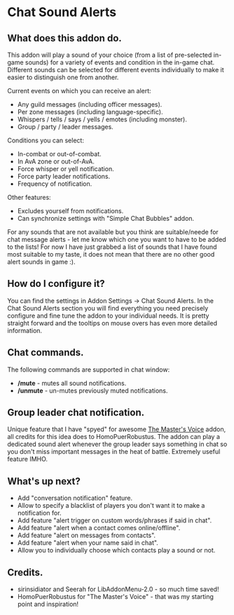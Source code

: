 # Chat Sound Alerts

## What does this addon do.

This addon will play a sound of your choice (from a list of pre-selected in-game sounds) for a variety of events and condition in the in-game chat. Different sounds can be selected for different events individually to make it easier to distinguish one from another.

Current events on which you can receive an alert:
* Any guild messages (including officer messages).
* Per zone messages (including language-specific).
* Whispers / tells / says / yells / emotes (including monster).
* Group / party / leader messages.

Conditions you can select:
* In-combat or out-of-combat.
* In AvA zone or out-of-AvA.
* Force whisper or yell notification.
* Force party leader notifications.
* Frequency of notification.

Other features:
* Excludes yourself from notifications.
* Can synchronize settings with "Simple Chat Bubbles" addon.

For any sounds that are not available but you think are suitable/neede for chat message alerts - let me know which one you want to have to be added to the lists! For now I have just grabbed a list of sounds that I have found most suitable to my taste, it does not mean that there are no other good alert sounds in game :). 

## How do I configure it?

You can find the settings in Addon Settings -> Chat Sound Alerts. In the Chat Sound Alerts section you will find everything you need precisely configure and fine tune the addon to your individual needs. It is pretty straight forward and the tooltips on mouse overs has even more detailed information.

## Chat commands.

The following commands are supported in chat window:
* **/mute** - mutes all sound notifications.
* **/unmute** - un-mutes previously muted notifications.

## Group leader chat notification.

Unique feature that I have "spyed" for awesome [The Master's Voice](http://www.esoui.com/downloads/info1113-TheMastersVoice.html) addon, all credits for this idea does to HomoPuerRobustus. The addon can play a dedicated sound alert whenever the group leader says something in chat so you don't miss important messages in the heat of battle. Extremely useful feature IMHO.
 
## What's up next?

* Add "conversation notification" feature.
* Allow to specify a blacklist of players you don't want it to make a notification for.
* Add feature "alert trigger on custom words/phrases if said in chat".
* Add feature "alert when a contact comes online/offline".
* Add feature "alert on messages from contacts".
* Add feature "alert when your name said in chat".
* Allow you to individually choose which contacts play a sound or not.

## Credits.

* sirinsidiator and Seerah for LibAddonMenu-2.0 - so much time saved!
* HomoPuerRobustus for "The Master's Voice" - that was my starting point and inspiration!
